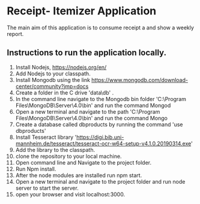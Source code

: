 # Receipt- Itemizer Application

The main aim of this application is to consume receipt a and show a weekly report.

## Instructions to run the application locally.
1. Install Nodejs, https://nodejs.org/en/
2. Add Nodejs to your classpath.
3. Install Mongodb using the link https://www.mongodb.com/download-center/community?jmp=docs
4. Create a folder in the C drive 'data\db' .
5. In the command line navigate to the Mongodb bin folder 'C:\Program Files\MongoDB\Server\4.0\bin' and run the command Mongod
6. Open a new terminal and navigate to the path 'C:\Program Files\MongoDB\Server\4.0\bin' and run the command Mongo
7. Create a database called dbproducts by running the command 'use dbproducts'
8. Install Tesseract library 'https://digi.bib.uni-mannheim.de/tesseract/tesseract-ocr-w64-setup-v4.1.0.20190314.exe'
9. Add the library to the classpath.
10. clone the repository to your local machine.
11. Open command line and Navigate to the project folder.
12. Run Npm install.
13. After the node modules are installed run npm start.
14. Open a new terminal and navigate to the project folder and run node server to start the server.
15. open your browser and visit localhost:3000.
